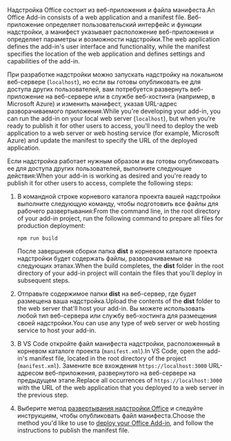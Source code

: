 <span data-ttu-id="f9e07-101">Надстройка Office состоит из веб-приложения и файла манифеста.</span><span class="sxs-lookup"><span data-stu-id="f9e07-101">An Office Add-in consists of a web application and a manifest file.</span></span> <span data-ttu-id="f9e07-102">Веб-приложение определяет пользовательский интерфейс и функции надстройки, а манифест указывает расположение веб-приложения и определяет параметры и возможности надстройки.</span><span class="sxs-lookup"><span data-stu-id="f9e07-102">The web application defines the add-in's user interface and functionality, while the manifest specifies the location of the web application and defines settings and capabilities of the add-in.</span></span> 

<span data-ttu-id="f9e07-103">При разработке надстройки можно запускать надстройку на локальном веб-сервере (`localhost`), но если вы готовы опубликовать ее для доступа других пользователей, вам потребуется развернуть веб-приложение на веб-сервере или в службе веб-хостинга (например, в Microsoft Azure) и изменить манифест, указав URL-адрес разворачиваемого приложения.</span><span class="sxs-lookup"><span data-stu-id="f9e07-103">While you're developing your add-in, you can run the add-in on your local web server (`localhost`), but when you're ready to publish it for other users to access, you'll need to deploy the web application to a web server or web hosting service (for example, Microsoft Azure) and update the manifest to specify the URL of the deployed application.</span></span> 

<span data-ttu-id="f9e07-104">Если надстройка работает нужным образом и вы готовы опубликовать ее для доступа других пользователей, выполните следующие действия:</span><span class="sxs-lookup"><span data-stu-id="f9e07-104">When your add-in is working as desired and you're ready to publish it for other users to access, complete the following steps:</span></span>

1. <span data-ttu-id="f9e07-105">В командной строке корневого каталога проекта вашей надстройки выполните следующую команду, чтобы подготовить все файлы для рабочего развертывания:</span><span class="sxs-lookup"><span data-stu-id="f9e07-105">From the command line, in the root directory of your add-in project, run the following command to prepare all files for production deployment:</span></span> 

    ```command&nbsp;line
    npm run build
    ```

    <span data-ttu-id="f9e07-106">После завершения сборки папка **dist** в корневом каталоге проекта надстройки будет содержать файлы, разворачиваемые на следующих этапах.</span><span class="sxs-lookup"><span data-stu-id="f9e07-106">When the build completes, the **dist** folder in the root directory of your add-in project will contain the files that you'll deploy in subsequent steps.</span></span>

2. <span data-ttu-id="f9e07-107">Отправьте содержимое папки **dist** на веб-сервер, где будет размещена ваша надстройка.</span><span class="sxs-lookup"><span data-stu-id="f9e07-107">Upload the contents of the **dist** folder to the web server that'll host your add-in.</span></span> <span data-ttu-id="f9e07-108">Вы можете использовать любой тип веб-сервера или службу веб-хостинга для размещения своей надстройки.</span><span class="sxs-lookup"><span data-stu-id="f9e07-108">You can use any type of web server or web hosting service to host your add-in.</span></span>

3. <span data-ttu-id="f9e07-109">В VS Code откройте файл манифеста надстройки, расположенный в корневом каталоге проекта (`manifest.xml`).</span><span class="sxs-lookup"><span data-stu-id="f9e07-109">In VS Code, open the add-in's manifest file, located in the root directory of the project (`manifest.xml`).</span></span> <span data-ttu-id="f9e07-110">Замените все вхождения `https://localhost:3000` URL-адресом веб-приложения, развернутого на веб-сервере на предыдущем этапе.</span><span class="sxs-lookup"><span data-stu-id="f9e07-110">Replace all occurrences of `https://localhost:3000` with the URL of the web application that you deployed to a web server in the previous step.</span></span>

4. <span data-ttu-id="f9e07-111">Выберите метод [развертывания надстройки Office](../publish/publish.md) и следуйте инструкциям, чтобы опубликовать файл манифеста.</span><span class="sxs-lookup"><span data-stu-id="f9e07-111">Choose the method you'd like to use to [deploy your Office Add-in](../publish/publish.md), and follow the instructions to publish the manifest file.</span></span>
